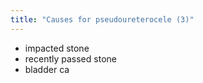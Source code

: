 ```yaml
---
title: "Causes for pseudoureterocele (3)"
---
```

- impacted stone
- recently passed stone
- bladder ca

